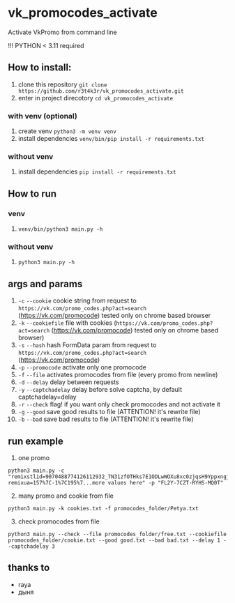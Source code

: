 # vk_promocodes_activate
Activate VkPromo from command line

!!! PYTHON < 3.11 required

## How to install:
1. clone this repository `git clone https://github.com/r3t4k3r/vk_promocodes_activate.git`
2. enter in project direcotory `cd vk_promocodes_activate`

### with venv (optional)
1. create venv `python3 -m venv venv`
2. install dependencies `venv/bin/pip install -r requirements.txt`

### without venv
1. install dependencies `pip install -r requirements.txt`

## How to run

### venv
1. `venv/bin/python3 main.py -h`

### without venv
1. `python3 main.py -h`

## args and params
1. `-c` `--cookie` cookie string from request to `https://vk.com/promo_codes.php?act=search` (https://vk.com/promocode) tested only on chrome based browser
2. `-k` `--cookiefile` file with cookies (`https://vk.com/promo_codes.php?act=search` (https://vk.com/promocode) tested only on chrome based browser)
3. `-s` `--hash` hash FormData param from request to `https://vk.com/promo_codes.php?act=search` (https://vk.com/promocode)
4. `-p` `--promocode` activate only one promocode
5. `-f` `--file` activates promocodes from file (every promo from newline)
6. `-d` `--delay` delay between requests
7. `-y` `--captchadelay` delay before solve captcha, by default captchadelay=delay
9. `-r` `--check` flag! if you want only check promocodes and not activate it
10. `-g` `--good` save good results to file (ATTENTION! it's rewrite file)
11. `-b` `--bad` save bad results to file (ATTENTION! it's rewrite file)

## run example
1. one promo 
```
python3 main.py -c "remixstlid=9070488774126112932_7N31zfOTHks7E1ODLwWOXu8xc0zjqsH9YppxngjBqUD; remixua=157%7C-1%7C195%7...more values here" -p "FL2Y-7CZT-RYHS-MQ0T"
```

2. many promo and cookie from file
```
python3 main.py -k cookies.txt -f promocodes_folder/Petya.txt
```

3. check promocodes from file
```
python3 main.py --check --file promocodes_folder/free.txt --cookiefile promocodes_folder/cookie.txt --good good.txt --bad bad.txt --delay 1 --captchadelay 3
```

## thanks to 
- raya
- дыня

